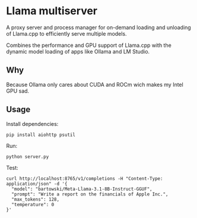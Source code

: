 # Llama multiserver

A proxy server and process manager for on-demand loading and unloading of Llama.cpp to efficiently serve multiple models.

Combines the performance and GPU support of Llama.cpp with the dynamic model loading of apps like Ollama and LM Studio.

## Why

Because Ollama only cares about CUDA and ROCm wich makes my Intel GPU sad.

## Usage

Install dependencies:

```
pip install aiohttp psutil
```

Run:

```
python server.py
```

Test:

```
curl http://localhost:8765/v1/completions -H "Content-Type: application/json" -d '{
  "model": "bartowski/Meta-Llama-3.1-8B-Instruct-GGUF",
  "prompt": "Write a report on the financials of Apple Inc.",
  "max_tokens": 128,
  "temperature": 0
}'
```
